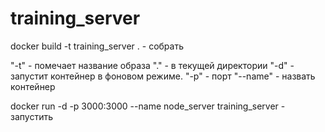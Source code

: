 # training_server

docker build -t training_server . - собрать

"-t" - помечает название образа
"." - в текущей директории
"-d" - запустит контейнер в фоновом режиме. 
"-p" - порт
"--name" - назвать контейнер

docker run -d -p 3000:3000 --name node_server training_server - запустить